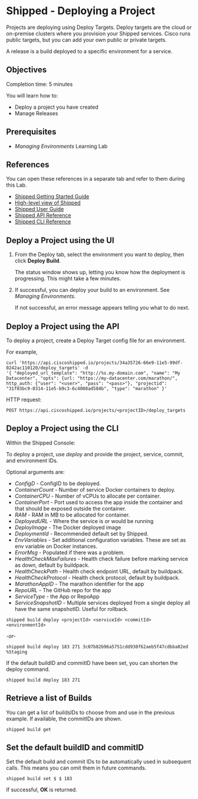 # Shipped - Deploying a Project

Projects are deploying using Deploy Targets. Deploy targets are the cloud or on-premise clusters where you provision your Shipped services. Cisco runs public targets, but you can  add your own public or private targets.

A release is a build deployed to a specific environment for a service.

## Objectives
Completion time: 5 minutes

You will learn how to:

- Deploy a project you have created
- Manage Releases


## Prerequisites

- *Managing Environments* Learning Lab




## References
You can open these references in a separate tab and refer to them during this Lab.


- <a href="https://developer.cisco.com/site/shipped/" target="_blank">Shipped Getting Started Guide</a>  
- <a href="https://cisco.jiveon.com/docs/DOC-811787" target="_blank">High-level view of Shipped</a> 
- <a href="https://developer.cisco.com/site/shipped/" target="_blank">Shipped User Guide</a>  
- <a href="https://ciscoshipped.io/shipped/api-docs/build/index.html" target="_blank">Shipped API Reference</a>  
- <a href="https://developer.cisco.com/site/shipped/" target="_blank">Shipped CLI Reference</a>  



## Deploy a Project using the UI

1. From the Deploy tab, select the environment you want to deploy, then click **Deploy Build**.

	The status window shows up, letting you know how the deployment is progressing. This might take a few minutes.

2. If successful, you can deploy your build to an environment. See *Managing Environments*.

	If not successful, an error message appears telling you what to do next.





## Deploy a Project using the API

To deploy a project, create a Deploy Target config file for an environment.

For example,

	curl 'https://api.ciscoshipped.io/projects/34a35726-66e9-11e5-99df-0242ac110120/deploy_targets' -d 
	'{ "deployed_url_template": "http://%s.my-domain.com", "name": "My Datacenter", "opts": {url: "https://my-datacenter.com/marathon/", http_auth: {"user": "<user>", "pass": "<pass>"}, "projectid": "31f03bc9-0314-11e5-b9c3-6c4008ad584b", "type": "marathon" }'

HTTP request:

	POST https://api.ciscoshipped.io/projects/<projectID>/deploy_targets


## Deploy a Project using the CLI

Within the Shipped Console:

To deploy a project, use *deploy* and provide the project, service, commit, and environment IDs.

Optional arguments are:

- *ConfigD*  - ConfigID to be deployed.
- *ContainerCount* - Number of service Docker containers to deploy.
- *ContainerCPU*  - Number of vCPUs to allocate per container.
- *ContainerPort*  - Port used to access the app inside the container and that should be exposed outside the container.
- *RAM* -  RAM in MB to be allocated for container.
- *DeployedURL* -  Where the service is or would be running
- *DeployImage*  - The Docker deployed image
- *DeploymentId* -  Recommended default set by Shipped.
- *EnvVariables*  - Set additional configuration variables. These are set as env variable on Docker instances.
- *ErrorMsg*  - Populated if there was a problem.  
- *HealthCheckMaxFailures* -  Health check failure before marking service as down, default by buildpack.
- *HealthCheckPath*  - Health check endpoint URL, default by buildpack.
- *HealthCheckProtocol* -  Health check protocol, default by buildpack.
- *MarathonAppID* -  The marathon identifier for the app
- *RepoURL* -  The GitHub repo for the app
- *ServiceType*  - the App or RepoApp
- *ServiceSnapshotID*  - Multiple services deployed from a single deploy all have the same snapshotID. Useful for rollback.


<!-- inserted so the following renders correctly -->


	shipped build deploy <projectId> <serviceId> <commitId> <environmentId>


*-or-*

	shipped build deploy 183 271 3c07b82b96a5751cdd930f62aeb5f47cdbba02ed %Staging

If the default buildID and commitID have been set, you can shorten the deploy command.

	shipped build deploy 183 271


## Retrieve a list of Builds

You can get a list of buildsIDs to choose from and use in the previous example. If available, the commitIDs are shown.

	shipped build get 




## Set the default buildID and commitID

Set the default build and commit IDs to be automatically used in subsequent calls. This means you can omit them in future commands.

	shipped build set $ $ 183

If successful, **OK** is returned.


